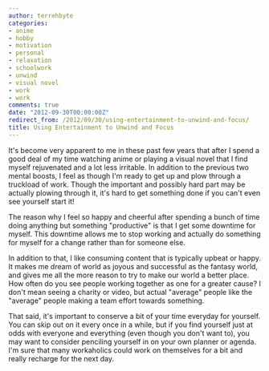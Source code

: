 ```yaml
---
author: terrehbyte
categories:
- anime
- hobby
- motivation
- personal
- relaxation
- schoolwork
- unwind
- visual novel
- work
- work
comments: true
date: "2012-09-30T00:00:00Z"
redirect_from: /2012/09/30/using-entertainment-to-unwind-and-focus/
title: Using Entertainment to Unwind and Focus
---
```

It's become very apparent to me in these past few years that after I spend a
good deal of my time watching anime or playing a visual novel that I find myself
rejuvenated and a lot less irritable. In addition to the previous two mental
boosts, I feel as though I'm ready to get up and plow through a truckload of
work. Though the important and possibly hard part may be actually plowing
through it, it's hard to get something done if you can't even see yourself start
it!  

The reason why I feel so happy and cheerful after spending a bunch of time doing
anything but something "productive" is that I get some downtime for myself. This
downtime allows me to stop working and actually do something for myself for a
change rather than for someone else.  

In addition to that, I like consuming content that is typically upbeat or happy.
It makes me dream of world as joyous and successful as the fantasy world, and
gives me all the more reason to try to make our world a better place. How often
do you see people working together as one for a greater cause? I don't mean
seeing a charity or video, but actual "average" people like the "average" people
making a team effort towards something.  

That said, it's important to conserve a bit of your time everyday for yourself.
You can skip out on it every once in a while, but if you find yourself just at
odds with everyone and everything (even though you don't want to), you may want
to consider penciling yourself in on your own planner or agenda. I'm sure that
many workaholics could work on themselves for a bit and really recharge for the
next day.  